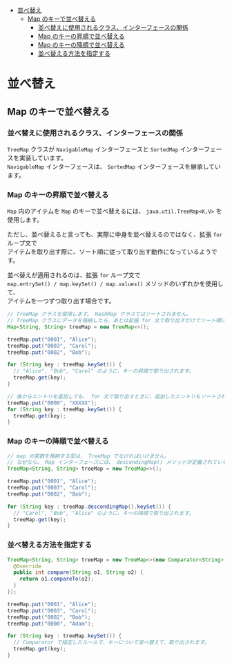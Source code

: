 <!-- TOC START min:1 max:3 link:true asterisk:false update:true -->
- [並べ替え](#並べ替え)
  - [Map のキーで並べ替える](#map-のキーで並べ替える)
    - [並べ替えに使用されるクラス、インターフェースの関係](#並べ替えに使用されるクラスインターフェースの関係)
    - [Map のキーの昇順で並べ替える](#map-のキーの昇順で並べ替える)
    - [Map のキーの降順で並べ替える](#map-のキーの降順で並べ替える)
    - [並べ替える方法を指定する](#並べ替える方法を指定する)
<!-- TOC END -->


# 並べ替え

## Map のキーで並べ替える

### 並べ替えに使用されるクラス、インターフェースの関係

`TreeMap` クラスが `NavigableMap` インターフェースと `SortedMap` インターフェースを実装しています。  
`NavigableMap` インターフェースは、 `SortedMap` インターフェースを継承しています。


### Map のキーの昇順で並べ替える

`Map` 内のアイテムを `Map` のキーで並べ替えるには、 `java.util.TreeMap<K,V>` を使用します。

ただし、並べ替えると言っても、実際に中身を並べ替えるのではなく、拡張 `for` ループ文で  
アイテムを取り出す際に、ソート順に従って取り出す動作になっているようです。

並べ替えが適用されるのは、拡張 `for` ループ文で  
`map.entrySet() / map.keySet() / map.values()` メソッドのいずれかを使用して、  
アイテムを一つずつ取り出す場合です。

```java
// TreeMap クラスを使用します。 HashMap クラスではソートされません。
// TreeMap クラスにデータを格納したら、あとは拡張 for 文で取り出すだけでソート順に取り出すことができます。
Map<String, String> treeMap = new TreeMap<>();

treeMap.put("0001", "Alice");
treeMap.put("0003", "Carol");
treeMap.put("0002", "Bob");

for (String key : treeMap.keySet()) {
  // "Alice", "Bob", "Carol" のように、キーの昇順で取り出されます。
  treeMap.get(key);
}

// 後からエントリを追加しても、 for 文で取り出すときに、追加したエントリもソートされます。
treeMap.put("0000", "XXXXX");
for (String key : treeMap.keySet()) {
  treeMap.get(key);
}
```


### Map のキーの降順で並べ替える

```java
// map の変数を格納する型は、 TreeMap でなければいけません。
// なぜなら、 Map インターフェースには、 descendingMap() メソッドが定義されていないためです。
TreeMap<String, String> treeMap = new TreeMap<>();

treeMap.put("0001", "Alice");
treeMap.put("0003", "Carol");
treeMap.put("0002", "Bob");

for (String key : treeMap.descendingMap().keySet()) {
  // "Carol", "Bob", "Alice" のように、キーの降順で取り出されます。
  treeMap.get(key);
}
```


### 並べ替える方法を指定する

```java
TreeMap<String, String> treeMap = new TreeMap<>(new Comparator<String>() {
  @Override
  public int compare(String o1, String o2) {
    return o1.compareTo(o2);
  }
});

treeMap.put("0001", "Alice");
treeMap.put("0003", "Carol");
treeMap.put("0002", "Bob");
treeMap.put("0000", "Adam");

for (String key : treeMap.keySet()) {
  // Comparator で指定したルールで、キーについて並べ替えて、取り出されます。
  treeMap.get(key);
}
```
